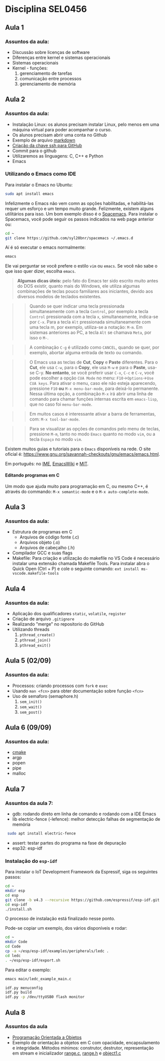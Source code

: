 # Disciplina SEL0456

## Aula 1

### Assuntos da aula:

- Discussão sobre licenças de software
- Diferenças entre kernel e sistemas operacionais
- Sistemas operacionais
- Kernel - funções:
    1. gerenciamento de tarefas
    2. comunicação entre processos
    3. gerenciamento de memória

## Aula 2

### Assuntos da aula:

- Instalação Linux: os alunos precisam instalar Linux, pelo menos em uma máquina virtual para poder acompanhar o curso.
- Os alunos precisam abrir uma conta no Github
- Exemplo de arquivo [markdown](https://guides.github.com/pdfs/markdown-cheatsheet-online.pdf)
- [Criação da chave ssh para GitHub](./texto/tutorial_chaves_github.md)
- Commit para o github
- Utilizaremos as linguagens: C, C++ e Python
- Emacs

### Utilizando o Emacs como IDE

Para instalar o Emacs no Ubuntu:

```bash
sudo apt install emacs
```

Infelizmente o Emacs não vem comn as opções habilitadas, e habilitá-las requer um esforço e um tempo muito grande. Felizmente, existem alguns utilitários para isso. Um bom exemplo disso é o [Spacemacs](https://www.spacemacs.org/).
Para instalar o Spacemacs, você pode seguir os passos indicados na web page anterior ou:
  
  ```bash
  cd ~
  git clone https://github.com/syl20bnr/spacemacs ~/.emacs.d
  ```
  
  Aí é só executar o emacs normalmente: 
  
  ```bash
  emacs
  ```
  
  Ele vai perguntar se você prefere o estilo `vim` ou `emacs`. Se você não sabe o que isso quer dizer, escolha `emacs`.
  
  > **Algumas dicas úteis:** pelo fato do Emacs ter sido escrito muito antes do DOS existir, quanto mais do Windows, ele utiliza algumas combinações de teclas pouco familiares aos iniciantes, devido aos diversos modelos de teclados existentes.
  
  > > Quando se quer indicar uma tecla pressionada simultaneamente com a tecla `Control`, por exemplo a tecla `Control` pressionada com a tecla `x`, simultaneamente, indica-se por `C-x`. Para a tecla `Alt` pressionada simultaneamente com uma tecla m, por exemplo, utiliza-se a notação: `M-m`. Em sistemas anteriores ao PC, a tecla `Alt` se chamava `Meta`, por isso o `M-`.
  
  > > A combinação `C-g` é utilizado como `CANCEL`, quando se quer, por exemplo, abortar alguma entrada de texto ou comando.
  
  > > O Emacs usa as teclas de **Cut**, **Copy** e **Paste** diferentes. Para o **Cut**, ele usa `C-w`, para o **Copy**, ele usa `M-w` e para o **Paste**, usa-se C-y. **No entanto**, se você preferir usar `C-x`, `C-c` e `C-v`, você pode escolher a opção `CUA Mode` no menu: `F10`->`Options`->`Use CUA keys`. Para ativar o menu, caso ele não esteja aparecendo, pressione `F10` **ou** `M-x menu-bar-mode`, para deixá-lo permanente. Nessa última opção, a combinação `M-x` irá abrir uma linha de comando para chamar funções internas escrita em `emacs-lisp`, que no caso foi `menu-bar-mode`.
  
  > > Em muitos casos é interessante ativar a barra de ferramentas, com: `M-x tool-bar-mode`.
  
  > > Para se visualizar as opções de comandos pelo menu de teclas, pressione `M-m`, tanto no modo `Emacs` quanto no modo `vim`, ou a tecla `Espaço` no modo `vim`.
  
  Existem muitos guias e tutoriais para o `Emacs` disponíveis na rede. O site oficial é: https://www.gnu.org/savannah-checkouts/gnu/emacs/emacs.html.
  
  Em português: no [IME](https://www.ime.usp.br/~rbrito/texts/emacs.html), [EmacsWiki](https://www.emacswiki.org/emacs/NovatoNoEmacs) e [MIT](http://web.mit.edu/Emacs/source/emacs-23.1/etc/tutorials/TUTORIAL.pt_BR).
  
#### Editando programas em C

Um modo que ajuda muito para programação em C, ou mesmo C++, é através do commando: `M-x semantic-mode` e o `M-x auto-complete-mode`.
  
## Aula 3

### Assuntos da aula:

- Estrutura de programas em C
	- Arquivos de código fonte (.c)
	- Arquivos objeto (.o)
	- Arquivos de cabeçalho (.h)
- Compilador GCC e suas flags
- Makefile:
    Para criação e utilização do makefile no VS Code é necessário instalar uma extensão chamada Makefile Tools.
    Para instalar abra o Quick Open (Ctrl + P) e cole o seguinte comando:
    `ext install ms-vscode.makefile-tools`

## Aula 4

### Assuntos da aula:

- Aplicação dos qualificadores `static`, `volatile`, `register`
- Criação de arquivo `.gitignore`
- Realizando "merge" no repositorio do GitHub
- Utilizando threads
	1. `pthread_create()`
	2. `pthread_join()`
	3. `pthread_exit()`

## Aula 5 (02/09)

### Assuntos da aula:

- Processos: criando processos com `fork` e `exec`
- Usando `man <fcn>` para obter documentação sobre função `<fcn>`
- Uso de semaforo (semaphore.h)
	1. `sem_init()`
	2. `sem_wait()`
	3. `sem_post()`

## Aula 6 (09/09)

### Assuntos da aula:

- [cmake](https://cmake.org/cmake/help/latest/guide/tutorial/index.html)
- argp
- popen
- pipe
- malloc

## Aula 7

### Assuntos da aula 7:

- gdb: rodando direto em linha de comando e rodando com a IDE Emacs
- lib electric-fence (-lefence): melhor detecção falhas de segmentação de memória

```bash
 sudo apt install electric-fence
```

- assert: testar partes do programa na fase de depuração
- esp32: esp-idf

### Instalação do `esp-idf`

Para instalar o IoT Development Framework da Espressif, siga os seguintes passos:

```bash
cd ~
mkdir esp
cd esp
git clone -b v4.3 --recursive https://github.com/espressif/esp-idf.git
cd esp-idf
./install.sh
```

O processo de instalação está finalizado nesse ponto.

Pode-se copiar um exemplo, dos vários disponíveis e rodar:

```bash
cd ~
mkdir Code
cd Code
cp -a ~/esp/esp-idf/examples/peripherals/ledc .
cd ledc
. ~/esp/esp-idf/export.sh
```

Para editar o exemplo:
```bash
emacs main/ledc_example_main.c
```

```bash
idf.py menuconfig
idf.py build
idf.py -p /dev/ttyUSB0 flash monitor
```

## Aula 8

### Assuntos da aula

- [Programação Orientada a Objetos](oop/README.md)
- Exemplo de orientação a objetos em C com opacidade, encapsulamento e integridade. Métodos mínimos: construtor, destrutor, representação em stream e inicializador [range.c](oop/range.c), [range.h](oop/range.h) e [object1.c](oop/object1.c)
